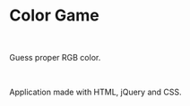 <h1>Color Game</h1>
<br>
<p>Guess proper RGB color.</p>
<br>
<p>Application made with HTML, jQuery and CSS.</p>